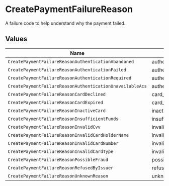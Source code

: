 # CreatePaymentFailureReason

A failure code to help understand why the payment failed.


## Values

| Name                                                     | Value                                                    |
| -------------------------------------------------------- | -------------------------------------------------------- |
| `CreatePaymentFailureReasonAuthenticationAbandoned`      | authentication_abandoned                                 |
| `CreatePaymentFailureReasonAuthenticationFailed`         | authentication_failed                                    |
| `CreatePaymentFailureReasonAuthenticationRequired`       | authentication_required                                  |
| `CreatePaymentFailureReasonAuthenticationUnavailableAcs` | authentication_unavailable_acs                           |
| `CreatePaymentFailureReasonCardDeclined`                 | card_declined                                            |
| `CreatePaymentFailureReasonCardExpired`                  | card_expired                                             |
| `CreatePaymentFailureReasonInactiveCard`                 | inactive_card                                            |
| `CreatePaymentFailureReasonInsufficientFunds`            | insufficient_funds                                       |
| `CreatePaymentFailureReasonInvalidCvv`                   | invalid_cvv                                              |
| `CreatePaymentFailureReasonInvalidCardHolderName`        | invalid_card_holder_name                                 |
| `CreatePaymentFailureReasonInvalidCardNumber`            | invalid_card_number                                      |
| `CreatePaymentFailureReasonInvalidCardType`              | invalid_card_type                                        |
| `CreatePaymentFailureReasonPossibleFraud`                | possible_fraud                                           |
| `CreatePaymentFailureReasonRefusedByIssuer`              | refused_by_issuer                                        |
| `CreatePaymentFailureReasonUnknownReason`                | unknown_reason                                           |